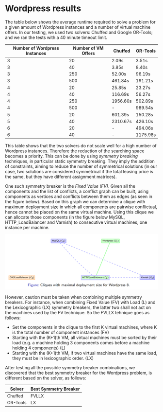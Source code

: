 # Wordpress results

The table below shows the average runtime required to solve a problem for a given amount of Wordpress instances and a number of virtual machine offers. In our testing, we used two solvers: Chuffed and Google OR-Tools; and we ran the tests with a 40 minute timeout limit.

| Number of Wordpress Instances | Number of VM Offers | Chuffed | OR-Tools |
| ----------------------------- | ------------------- | ------- | -------- |
| 3 | 20 | 2.09s | 3.51s |
| 3 | 40 | 3.85s | 8.40s |
| 3 | 250 | 52.00s | 96.19s |
| 3 | 500 | 461.84s | 191.21s |
| 4 | 20 | 25.85s | 23.27s |
| 4 | 40 | 116.69s | 56.27s |
| 4 | 250 | 1956.60s | 502.89s |
| 4 | 500 | - | 989.54s |
| 5 | 20 | 601.39s | 150.28s |
| 5 | 40 | 2310.67s | 426.10s |
| 6 | 20 | - | 494.06s |
| 6 | 40 | - | 1175.98s |

This table shows that the two solvers do not scale well for a high number of Wordpress instances. Therefore the reduction of the searching space becomes a priority. This can be done by using *symmetry breaking* techniques, in particular static symmetry breaking. They imply the addition of constraints, aiming to reduce the number of symmetrical solutions (in our case, two solutions are considered symmetrical if the total leasing price is the same, but they have different assignment matrices).

One such symmetry breaker is the *Fixed Value (FV)*. Given all the components and the list of conflicts, a conflict graph can be built, using components as vertices and conflicts between them as edges (as seen in the figure below). Based on this graph we can determine a clique with maximum deployment size in which all components are pairwise conflictual, hence cannot be placed on the same virtual machine. Using this clique we can allocate those components (in the figure below MySQL, HTTP_LoadBalancer and Varnish) to consecutive virtual machines, one instance per machine. 

<img src = "../assets/CliqueExample.png">

However, caution must be taken when combining multiple symmetry breakers. For instance, when combining Fixed Value (FV) with Load (L) and the Lexicographic (LX) symmetry breakers, the latter two shall not act on the machines used by the FV technique. So the FVLLX tehnique goes as follows:
- Set the components in the clique to the first K virtual machines, where K is the total number of component instances (FV)
- Starting with the (K+1)th VM, all virtual machines must be sorted by their load (e.g. a machine holding 3 components comes before a machine holding 4 components) (L)
- Starting with the (K+1)th VM, if two virtual machines have the same load, they must be in lexicographic order. (LX)

After testing all the possible symmetry breaker combinations, we discovered that the best symmetry breaker for the Wordpress problem, is different based on the solver, as follows:

| Solver | Best Symmetry Breaker |
| ------ | --------------------- |
| Chuffed | FVLLX |
| OR-Tools | LX |
